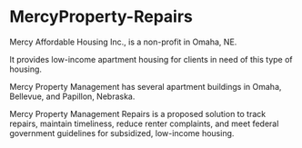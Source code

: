 # MercyProperty-Repairs

Mercy Affordable Housing Inc., is a non-profit in Omaha, NE.​

It provides low-income apartment housing for clients in need of this type of housing.​

Mercy Property Management has several apartment buildings in Omaha, Bellevue, and Papillon, Nebraska.​

Mercy Property Management Repairs is a proposed solution to track repairs, maintain timeliness, reduce renter complaints, and meet federal government guidelines for subsidized, low-income housing.​

